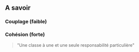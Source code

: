 ## A savoir

### Couplage (faible)

### Cohésion (forte)

> "Une classe à une et une seule responsabilité particulière"


